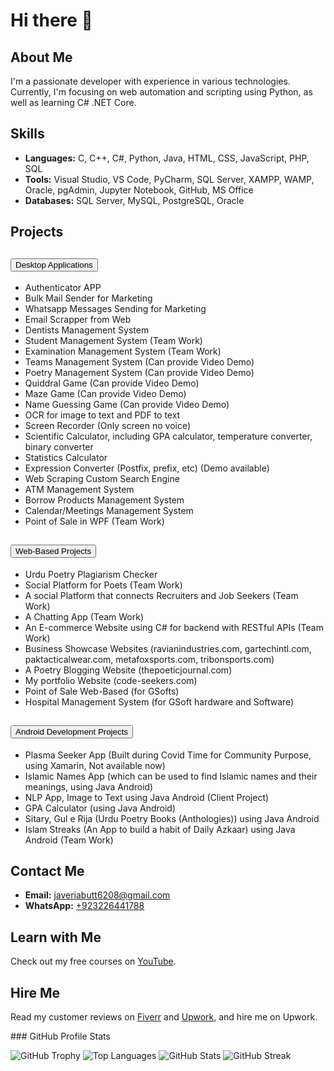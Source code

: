 <!DOCTYPE html>

<body>
    <div class="container">
        <h1>Hi there 👋</h1>
        <h2>About Me</h2>
        <p>I'm a passionate developer with experience in various technologies. Currently, I'm focusing on web automation and scripting using Python, as well as learning C# .NET Core.</p>
        <h2>Skills</h2>
        <ul>
            <li><strong>Languages:</strong> C, C++, C#, Python, Java, HTML, CSS, JavaScript, PHP, SQL</li>
            <li><strong>Tools:</strong> Visual Studio, VS Code, PyCharm, SQL Server, XAMPP, WAMP, Oracle, pgAdmin, Jupyter Notebook, GitHub, MS Office</li>
            <li><strong>Databases:</strong> SQL Server, MySQL, PostgreSQL, Oracle</li>
        </ul>
        <h2>Projects</h2>
        <div class="accordion" id="projectsAccordion">
            <div class="card">
                <div class="card-header" id="desktopHeading">
                    <h2 class="mb-0">
                        <button class="btn btn-link" type="button" data-toggle="collapse" data-target="#desktopCollapse" aria-expanded="true" aria-controls="desktopCollapse">
                            Desktop Applications
                        </button>
                    </h2>
                </div>
                <div id="desktopCollapse" class="collapse show" aria-labelledby="desktopHeading" data-parent="#projectsAccordion">
                    <div class="card-body">
                        <ul>
                            <li>Authenticator APP</li>
                            <li>Bulk Mail Sender for Marketing</li>
                            <li>Whatsapp Messages Sending for Marketing</li>
                            <li>Email Scrapper from Web</li>
                            <li>Dentists Management System</li>
                            <li>Student Management System (Team Work)</li>
                            <li>Examination Management System (Team Work)</li>
                            <li>Teams Management System (Can provide Video Demo)</li>
                            <li>Poetry Management System (Can provide Video Demo)</li>
                            <li>Quiddral Game (Can provide Video Demo)</li>
                            <li>Maze Game (Can provide Video Demo)</li>
                            <li>Name Guessing Game (Can provide Video Demo)</li>
                            <li>OCR for image to text and PDF to text</li>
                            <li>Screen Recorder (Only screen no voice)</li>
                            <li>Scientific Calculator, including GPA calculator, temperature converter, binary converter</li>
                            <li>Statistics Calculator</li>
                            <li>Expression Converter (Postfix, prefix, etc) (Demo available)</li>
                            <li>Web Scraping Custom Search Engine</li>
                            <li>ATM Management System</li>
                            <li>Borrow Products Management System</li>
                            <li>Calendar/Meetings Management System</li>
                            <li>Point of Sale in WPF (Team Work)</li>
                        </ul>
                    </div>
                </div>
            </div>
            <div class="card">
                <div class="card-header" id="webHeading">
                    <h2 class="mb-0">
                        <button class="btn btn-link collapsed" type="button" data-toggle="collapse" data-target="#webCollapse" aria-expanded="false" aria-controls="webCollapse">
                            Web-Based Projects
                        </button>
                    </h2>
                </div>
                <div id="webCollapse" class="collapse" aria-labelledby="webHeading" data-parent="#projectsAccordion">
                    <div class="card-body">
                        <ul>
                            <li>Urdu Poetry Plagiarism Checker</li>
                            <li>Social Platform for Poets (Team Work)</li>
                            <li>A social Platform that connects Recruiters and Job Seekers (Team Work)</li>
                            <li>A Chatting App (Team Work)</li>
                            <li>An E-commerce Website using C# for backend with RESTful APIs (Team Work)</li>
                            <li>Business Showcase Websites (ravianindustries.com, gartechintl.com, paktacticalwear.com, metafoxsports.com, tribonsports.com)</li>
                            <li>A Poetry Blogging Website (thepoeticjournal.com)</li>
                            <li>My portfolio Website (code-seekers.com)</li>
                            <li>Point of Sale Web-Based (for GSofts)</li>
                            <li>Hospital Management System (for GSoft hardware and Software)</li>
                        </ul>
                    </div>
                </div>
            </div>
            <div class="card">
                <div class="card-header" id="androidHeading">
                    <h2 class="mb-0">
                        <button class="btn btn-link collapsed" type="button" data-toggle="collapse" data-target="#androidCollapse" aria-expanded="false" aria-controls="androidCollapse">
                            Android Development Projects
                        </button>
                    </h2>
                </div>
                <div id="androidCollapse" class="collapse" aria-labelledby="androidHeading" data-parent="#projectsAccordion">
                    <div class="card-body">
                        <ul>
                            <li>Plasma Seeker App (Built during Covid Time for Community Purpose, using Xamarin, Not available now)</li>
                            <li>Islamic Names App (which can be used to find Islamic names and their meanings, using Java Android)</li>
                            <li>NLP App, Image to Text using Java Android (Client Project)</li>
                            <li>GPA Calculator (using Java Android)</li>
                            <li>Sitary, Gul e Rija (Urdu Poetry Books (Anthologies)) using Java Android</li>
                            <li>Islam Streaks (An App to build a habit of Daily Azkaar) using Java Android (Team Work)</li>
                        </ul>
                    </div>
                </div>
            </div>
        </div>
        <h2>Contact Me</h2>
        <ul>
            <li><strong>Email:</strong> <a href="mailto:javeriabutt6208@gmail.com">javeriabutt6208@gmail.com</a></li>
            <li><strong>WhatsApp:</strong> <a href="https://wa.me/923226441788">+923226441788</a></li>
        </ul>
        <h2>Learn with Me</h2>
        <p>Check out my free courses on <a href="https://youtube.com/codeseekers">YouTube</a>.</p>
        <h2>Hire Me</h2>
        <p>Read my customer reviews on <a href="https://www.fiverr.com/javeria6208">Fiverr</a> and <a href="https://www.upwork.com/freelancers/~01a50ac4c093dee162">Upwork</a>, and hire me on Upwork.</p>
    </div>

    
</body>
</html>
### GitHub Profile Stats

![GitHub Trophy](https://github-profile-trophy.vercel.app/?username=javeriabutt)
![Top Languages](https://github-readme-stats.vercel.app/api/top-langs?username=javeriabutt&show_icons=true&locale=en&layout=compact)
![GitHub Stats](https://github-readme-stats.vercel.app/api?username=javeriabutt&show_icons=true&locale=en)
![GitHub Streak](https://github-readme-streak-stats.herokuapp.com/?user=javeriabutt)
